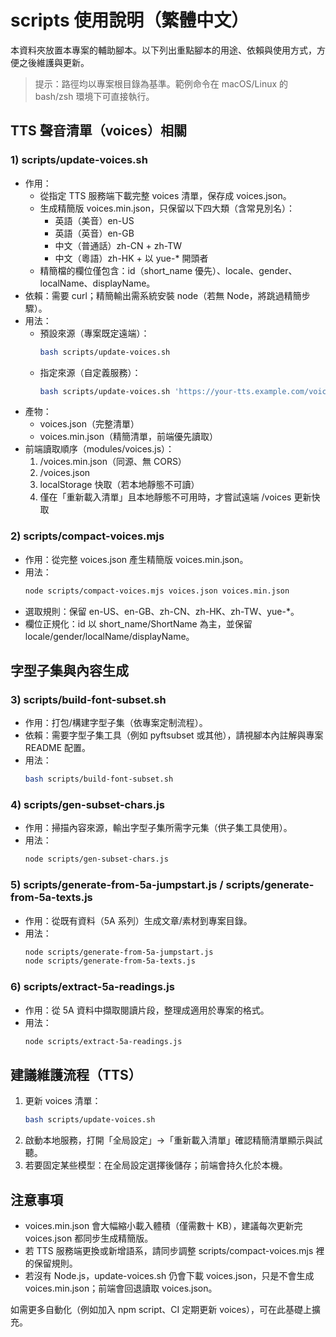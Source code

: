 # scripts 使用說明（繁體中文）

本資料夾放置本專案的輔助腳本。以下列出重點腳本的用途、依賴與使用方式，方便之後維護與更新。

> 提示：路徑均以專案根目錄為基準。範例命令在 macOS/Linux 的 bash/zsh 環境下可直接執行。

## TTS 聲音清單（voices）相關

### 1) scripts/update-voices.sh
- 作用：
  - 從指定 TTS 服務端下載完整 voices 清單，保存成 voices.json。
  - 生成精簡版 voices.min.json，只保留以下四大類（含常見別名）：
    - 英語（美音）en-US
    - 英語（英音）en-GB
    - 中文（普通話）zh-CN + zh-TW
    - 中文（粵語）zh-HK + 以 yue-* 開頭者
  - 精簡檔的欄位僅包含：id（short_name 優先）、locale、gender、localName、displayName。
- 依賴：需要 curl；精簡輸出需系統安裝 node（若無 Node，將跳過精簡步驟）。
- 用法：
  - 預設來源（專案既定遠端）：
    ```bash
    bash scripts/update-voices.sh
    ```
  - 指定來源（自定義服務）：
    ```bash
    bash scripts/update-voices.sh 'https://your-tts.example.com/voices'
    ```
- 產物：
  - voices.json（完整清單）
  - voices.min.json（精簡清單，前端優先讀取）
- 前端讀取順序（modules/voices.js）：
  1. /voices.min.json（同源、無 CORS）
  2. /voices.json
  3. localStorage 快取（若本地靜態不可讀）
  4. 僅在「重新載入清單」且本地靜態不可用時，才嘗試遠端 /voices 更新快取

### 2) scripts/compact-voices.mjs
- 作用：從完整 voices.json 產生精簡版 voices.min.json。
- 用法：
  ```bash
  node scripts/compact-voices.mjs voices.json voices.min.json
  ```
- 選取規則：保留 en-US、en-GB、zh-CN、zh-HK、zh-TW、yue-*。
- 欄位正規化：id 以 short_name/ShortName 為主，並保留 locale/gender/localName/displayName。

## 字型子集與內容生成

### 3) scripts/build-font-subset.sh
- 作用：打包/構建字型子集（依專案定制流程）。
- 依賴：需要字型子集工具（例如 pyftsubset 或其他），請視腳本內註解與專案 README 配置。
- 用法：
  ```bash
  bash scripts/build-font-subset.sh
  ```

### 4) scripts/gen-subset-chars.js
- 作用：掃描內容來源，輸出字型子集所需字元集（供子集工具使用）。
- 用法：
  ```bash
  node scripts/gen-subset-chars.js
  ```

### 5) scripts/generate-from-5a-jumpstart.js / scripts/generate-from-5a-texts.js
- 作用：從既有資料（5A 系列）生成文章/素材到專案目錄。
- 用法：
  ```bash
  node scripts/generate-from-5a-jumpstart.js
  node scripts/generate-from-5a-texts.js
  ```

### 6) scripts/extract-5a-readings.js
- 作用：從 5A 資料中擷取閱讀片段，整理成適用於專案的格式。
- 用法：
  ```bash
  node scripts/extract-5a-readings.js
  ```

## 建議維護流程（TTS）
1. 更新 voices 清單：
   ```bash
   bash scripts/update-voices.sh
   ```
2. 啟動本地服務，打開「全局設定」→「重新載入清單」確認精簡清單顯示與試聽。
3. 若要固定某些模型：在全局設定選擇後儲存；前端會持久化於本機。

## 注意事項
- voices.min.json 會大幅縮小載入體積（僅需數十 KB），建議每次更新完 voices.json 都同步生成精簡版。
- 若 TTS 服務端更換或新增語系，請同步調整 scripts/compact-voices.mjs 裡的保留規則。
- 若沒有 Node.js，update-voices.sh 仍會下載 voices.json，只是不會生成 voices.min.json；前端會回退讀取 voices.json。

如需更多自動化（例如加入 npm script、CI 定期更新 voices），可在此基礎上擴充。

